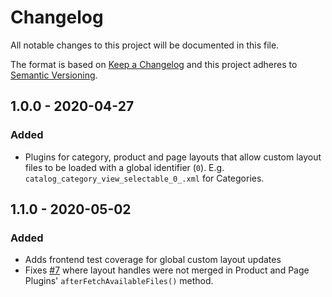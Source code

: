 # Changelog
All notable changes to this project will be documented in this file.

The format is based on [Keep a Changelog](http://keepachangelog.com/en/1.0.0/)
and this project adheres to [Semantic Versioning](http://semver.org/spec/v2.0.0.html).

## 1.0.0 - 2020-04-27
### Added
- Plugins for category, product and page layouts that allow custom layout files to be loaded with a global identifier
 (`0`). E.g. `catalog_category_view_selectable_0_.xml` for Categories.

## 1.1.0 - 2020-05-02
### Added
- Adds frontend test coverage for global custom layout updates
- Fixes [#7](https://github.com/integer-net/magento2-global-custom-layout/issues/7) where layout handles were not merged in Product and Page Plugins' `afterFetchAvailableFiles()` method.
